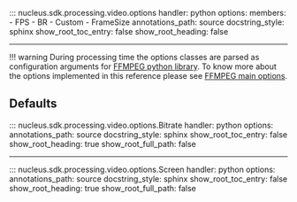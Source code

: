 
::: nucleus.sdk.processing.video.options
    handler: python
    options:
      members:
        - FPS
        - BR
        - Custom
        - FrameSize
      annotations_path: source
      docstring_style: sphinx
      show_root_toc_entry: false
      show_root_heading: false


----

!!! warning
    During processing time the options classes are parsed as configuration arguments for [FFMPEG python library](https://github.com/kkroening/ffmpeg-python). To know more about the options implemented in this reference please see [FFMPEG main options](https://ffmpeg.org/ffmpeg.html#Main-options).

## Defaults

::: nucleus.sdk.processing.video.options.Bitrate
    handler: python
    options:
      annotations_path: source
      docstring_style: sphinx
      show_root_toc_entry: false
      show_root_heading: true
      show_root_full_path: false

----

::: nucleus.sdk.processing.video.options.Screen
    handler: python
    options:
      annotations_path: source
      docstring_style: sphinx
      show_root_toc_entry: false
      show_root_heading: true
      show_root_full_path: false

